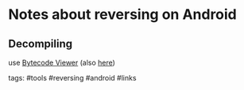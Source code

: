 # Notes about reversing on Android

## Decompiling

use [Bytecode Viewer](https://github.com/Konloch/bytecode-viewer) (also [here](https://bytecodeviewer.com/))

tags: #tools #reversing #android #links 
